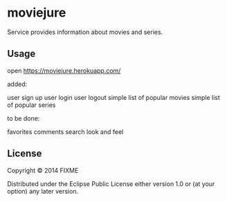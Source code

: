 # moviejure

Service provides information about movies and series.

## Usage

open https://moviejure.herokuapp.com/

added:

user sign up
user login
user logout
simple list of popular movies
simple list of popular series

to be done:

favorites
comments
search
look and feel


## License

Copyright © 2014 FIXME

Distributed under the Eclipse Public License either version 1.0 or (at
your option) any later version.

